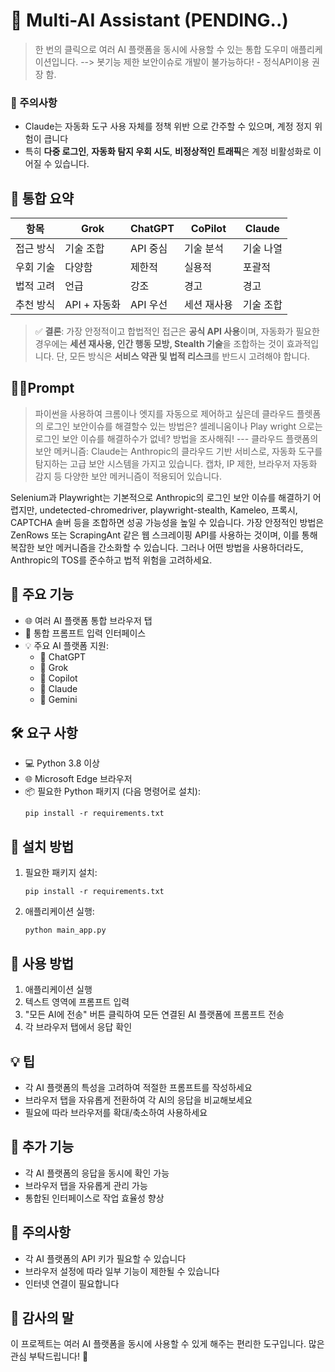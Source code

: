# 🤖 Multi-AI Assistant (PENDING..)


> 한 번의 클릭으로 여러 AI 플랫폼을 동시에 사용할 수 있는 통합 도우미 애플리케이션입니다. --> 봇기능 제한 보안이슈로 개발이 불가능하다! - 정식API이용 권장 함.
>
> 
### 🚫 주의사항

- Claude는 자동화 도구 사용 자체를 정책 위반 으로 간주할 수 있으며, 계정 정지 위험이 큽니다
- 특히 **다중 로그인**, **자동화 탐지 우회 시도**, **비정상적인 트래픽**은 계정 비활성화로 이어질 수 있습니다.

## 🧩 통합 요약

| 항목      | Grok         | ChatGPT  | CoPilot     | Claude    |
| --------- | ------------ | -------- | ----------- | --------- |
| 접근 방식 | 기술 조합    | API 중심 | 기술 분석   | 기술 나열 |
| 우회 기술 | 다양함       | 제한적   | 실용적      | 포괄적    |
| 법적 고려 | 언급         | 강조     | 경고        | 경고      |
| 추천 방식 | API + 자동화 | API 우선 | 세션 재사용 | 기술 조합 |

> ✅ **결론**:
> 가장 안정적이고 합법적인 접근은 **공식 API 사용**이며, 자동화가 필요한 경우에는 **세션 재사용, 인간 행동 모방, Stealth 기술**을 조합하는 것이 효과적입니다. 단, 모든 방식은 **서비스 약관 및 법적 리스크**를 반드시 고려해야 합니다.

## 🕵️‍♀️Prompt

> 파이썬을 사용하여 크롬이나 엣지를 자동으로 제어하고 싶은데 클라우드 플렛폼의 로그인 보안이슈를 해결할수 있는 방법은? 셀레니움이나 Play wright 으로는 로그인 보안 이슈를 해결하수가 없네? 방법을 조사해줘! --- 클라우드 플랫폼의 보안 메커니즘: Claude는 Anthropic의 클라우드 기반 서비스로, 자동화 도구를 탐지하는 고급 보안 시스템을 가지고 있습니다. 캡차, IP 제한, 브라우저 자동화 감지 등 다양한 보안 메커니즘이 적용되어 있습니다.

Selenium과 Playwright는 기본적으로 Anthropic의 로그인 보안 이슈를 해결하기 어렵지만, undetected-chromedriver, playwright-stealth, Kameleo, 프록시, CAPTCHA 솔버 등을 조합하면 성공 가능성을 높일 수 있습니다. 가장 안정적인 방법은 ZenRows 또는 ScrapingAnt 같은 웹 스크레이핑 API를 사용하는 것이며, 이를 통해 복잡한 보안 메커니즘을 간소화할 수 있습니다. 그러나 어떤 방법을 사용하더라도, Anthropic의 TOS를 준수하고 법적 위험을 고려하세요.



## 🌟 주요 기능
- 🌐 여러 AI 플랫폼 통합 브라우저 탭
- 📝 통합 프롬프트 입력 인터페이스
- 💡 주요 AI 플랫폼 지원:
  - 🤖 ChatGPT
  - 🤖 Grok
  - 🤖 Copilot
  - 🤖 Claude
  - 🤖 Gemini

## 🛠️ 요구 사항
- 💻 Python 3.8 이상
- 🌐 Microsoft Edge 브라우저
- 📦 필요한 Python 패키지 (다음 명령어로 설치):
  ```
  pip install -r requirements.txt
  ```

## 🚀 설치 방법
1. 필요한 패키지 설치:
   ```
   pip install -r requirements.txt
   ```

2. 애플리케이션 실행:
   ```
   python main_app.py
   ```

## 📖 사용 방법
1. 애플리케이션 실행
2. 텍스트 영역에 프롬프트 입력
3. "모든 AI에 전송" 버튼 클릭하여 모든 연결된 AI 플랫폼에 프롬프트 전송
4. 각 브라우저 탭에서 응답 확인

## 💡 팁
- 각 AI 플랫폼의 특성을 고려하여 적절한 프롬프트를 작성하세요
- 브라우저 탭을 자유롭게 전환하여 각 AI의 응답을 비교해보세요
- 필요에 따라 브라우저를 확대/축소하여 사용하세요

## 🔧 추가 기능
- 각 AI 플랫폼의 응답을 동시에 확인 가능
- 브라우저 탭을 자유롭게 관리 가능
- 통합된 인터페이스로 작업 효율성 향상

## 📝 주의사항
- 각 AI 플랫폼의 API 키가 필요할 수 있습니다
- 브라우저 설정에 따라 일부 기능이 제한될 수 있습니다
- 인터넷 연결이 필요합니다

## 🙏 감사의 말
이 프로젝트는 여러 AI 플랫폼을 동시에 사용할 수 있게 해주는 편리한 도구입니다. 많은 관심 부탁드립니다! 💖
